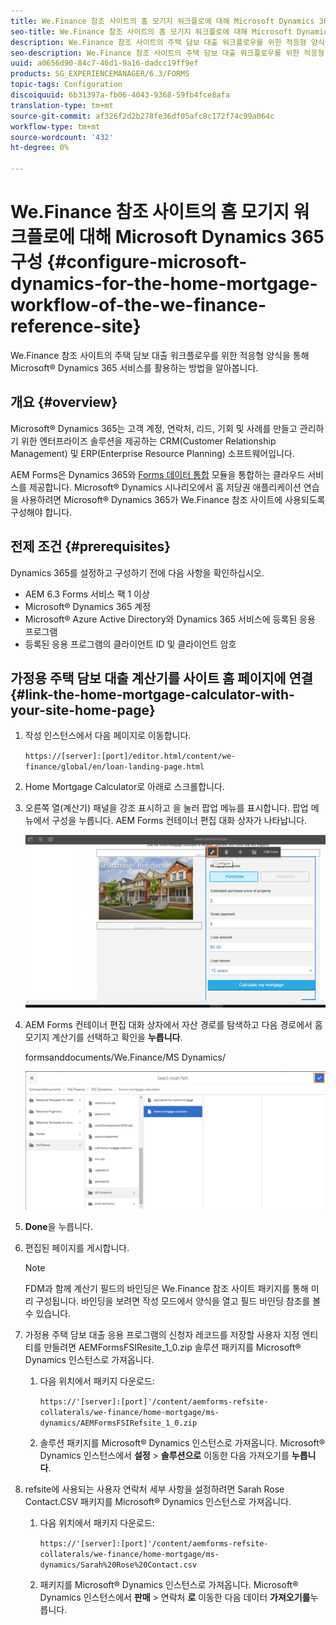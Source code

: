 ```yaml
---
title: We.Finance 참조 사이트의 홈 모기지 워크플로에 대해 Microsoft Dynamics 365 구성
seo-title: We.Finance 참조 사이트의 홈 모기지 워크플로에 대해 Microsoft Dynamics 365 구성
description: We.Finance 참조 사이트의 주택 담보 대출 워크플로우를 위한 적응형 양식을 통해 Microsoft® Dynamics 365 서비스를 활용하는 방법을 알아봅니다.
seo-description: We.Finance 참조 사이트의 주택 담보 대출 워크플로우를 위한 적응형 양식을 통해 Microsoft® Dynamics 365 서비스를 활용하는 방법을 알아봅니다.
uuid: a0656d90-84c7-46d1-9a16-dadcc19ff9ef
products: SG_EXPERIENCEMANAGER/6.3/FORMS
topic-tags: Configuration
discoiquuid: 6b31397a-fb06-4043-9368-59fb4fce8afa
translation-type: tm+mt
source-git-commit: af326f2d2b278fe36df05afc8c172f74c99a064c
workflow-type: tm+mt
source-wordcount: '432'
ht-degree: 0%

---
```



# We.Finance 참조 사이트의 홈 모기지 워크플로에 대해 Microsoft Dynamics 365 구성 {#configure-microsoft-dynamics-for-the-home-mortgage-workflow-of-the-we-finance-reference-site}

We.Finance 참조 사이트의 주택 담보 대출 워크플로우를 위한 적응형 양식을 통해 Microsoft® Dynamics 365 서비스를 활용하는 방법을 알아봅니다.

## 개요 {#overview}

Microsoft® Dynamics 365는 고객 계정, 연락처, 리드, 기회 및 사례를 만들고 관리하기 위한 엔터프라이즈 솔루션을 제공하는 CRM(Customer Relationship Management) 및 ERP(Enterprise Resource Planning) 소프트웨어입니다.

AEM Forms은 Dynamics 365와 [Forms 데이터 통합](/help/forms/using/data-integration.md) 모듈을 통합하는 클라우드 서비스를 제공합니다. Microsoft® Dynamics 시나리오에서 홈 저당권 애플리케이션 연습을 사용하려면 Microsoft® Dynamics 365가 We.Finance 참조 사이트에 사용되도록 구성해야 합니다.

## 전제 조건 {#prerequisites}

Dynamics 365를 설정하고 구성하기 전에 다음 사항을 확인하십시오.

* AEM 6.3 Forms 서비스 팩 1 이상
* Microsoft® Dynamics 365 계정
* Microsoft® Azure Active Directory와 Dynamics 365 서비스에 등록된 응용 프로그램
* 등록된 응용 프로그램의 클라이언트 ID 및 클라이언트 암호

## 가정용 주택 담보 대출 계산기를 사이트 홈 페이지에 연결 {#link-the-home-mortgage-calculator-with-your-site-home-page}

1. 작성 인스턴스에서 다음 페이지로 이동합니다.

   `https://[server]:[port]/editor.html/content/we-finance/global/en/loan-landing-page.html`

1. Home Mortgage Calculator로 아래로 스크롤합니다.
1. 오른쪽 열(계산기) 패널을 강조 표시하고 을 눌러 팝업 메뉴를 표시합니다. 팝업 메뉴에서 구성을 누릅니다. AEM Forms 컨테이너 편집 대화 상자가 나타납니다.

   ![calatorconfigurepanel](assets/calculatorconfigurepanel.png)

1. AEM Forms 컨테이너 편집 대화 상자에서 자산 경로를 탐색하고 다음 경로에서 홈 모기지 계산기를 선택하고 확인을 **누릅니다**.

   formsanddocuments/We.Finance/MS Dynamics/

   ![selectasetpath](assets/selectassetpath.png)

1. **Done**&#x200B;을 누릅니다.
1. 편집된 페이지를 게시합니다.

   >[!NOTE]
   >
   >FDM과 함께 계산기 필드의 바인딩은 We.Finance 참조 사이트 패키지를 통해 미리 구성됩니다. 바인딩을 보려면 작성 모드에서 양식을 열고 필드 바인딩 참조를 볼 수 있습니다.

1. 가정용 주택 담보 대출 응용 프로그램의 신청자 레코드를 저장할 사용자 지정 엔티티를 만들려면 AEMFormsFSIResite_1_0.zip 솔루션 패키지를 Microsoft® Dynamics 인스턴스로 가져옵니다.

   1. 다음 위치에서 패키지 다운로드:

      `https://'[server]:[port]'/content/aemforms-refsite-collaterals/we-finance/home-mortgage/ms-dynamics/AEMFormsFSIRefsite_1_0.zip`

   1. 솔루션 패키지를 Microsoft® Dynamics 인스턴스로 가져옵니다. Microsoft® Dynamics 인스턴스에서 **설정** > **솔루션으로** 이동한 다음 가져오기를 **누릅니다**.

1. refsite에 사용되는 사용자 연락처 세부 사항을 설정하려면 Sarah Rose Contact.CSV 패키지를 Microsoft® Dynamics 인스턴스로 가져옵니다.

   1. 다음 위치에서 패키지 다운로드:

      `https://'[server]:[port]'/content/aemforms-refsite-collaterals/we-finance/home-mortgage/ms-dynamics/Sarah%20Rose%20Contact.csv`

   1. 패키지를 Microsoft® Dynamics 인스턴스로 가져옵니다. Microsoft® Dynamics 인스턴스에서 **판매** > 연락처 **로** 이동한 다음 데이터 **가져오기를**&#x200B;누릅니다.


